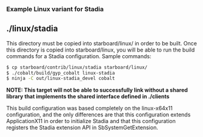 ### Example Linux variant for Stadia

## ./linux/stadia
  This directory must be copied into starboard/linux/ in order to be built. Once this directory is copied into starboard/linux, you will be able to run the build commands for a Stadia configuration.
  Sample commands:

```bash
$ cp starboard/contrib/linux/stadia starboard/linux/
$ ./cobalt/build/gyp_cobalt linux-stadia
$ ninja -C out/linux-stadia_devel cobalt
```

**NOTE: This target will not be able to successfully link without a shared library that implements the shared interface defined in ./clients**

This build configuration was based completely on the linux-x64x11 configuration,
and the only differences are that this configuration extends ApplicationX11 in
order to initialize Stadia and that this configuration registers the Stadia
extension API in SbSystemGetExtension.
